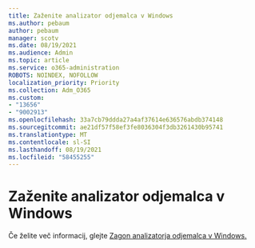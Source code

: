 ```yaml
---
title: Zaženite analizator odjemalca v Windows
ms.author: pebaum
author: pebaum
manager: scotv
ms.date: 08/19/2021
ms.audience: Admin
ms.topic: article
ms.service: o365-administration
ROBOTS: NOINDEX, NOFOLLOW
localization_priority: Priority
ms.collection: Adm_O365
ms.custom:
- "13656"
- "9002913"
ms.openlocfilehash: 33a7cb79ddda27a4af37614e636576abdb374148
ms.sourcegitcommit: ae21df57f58ef3fe8036304f3db3261430b95741
ms.translationtype: MT
ms.contentlocale: sl-SI
ms.lasthandoff: 08/19/2021
ms.locfileid: "58455255"
---
```

# <a name="run-the-client-analyzer-on-windows"></a>Zaženite analizator odjemalca v Windows

Če želite več informacij, glejte [Zagon analizatorja odjemalca v Windows.](https://docs.microsoft.com/microsoft-365/security/defender-endpoint/run-analyzer-windows)